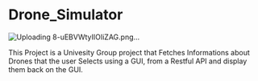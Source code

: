 # Drone_Simulator
![Uploading 8-uEBVWtyIIOIiZAG.png…]()

This Project is a Univesity Group project that Fetches Informations about Drones that the user Selects using a GUI, from a Restful API and display them back on the GUI. 
